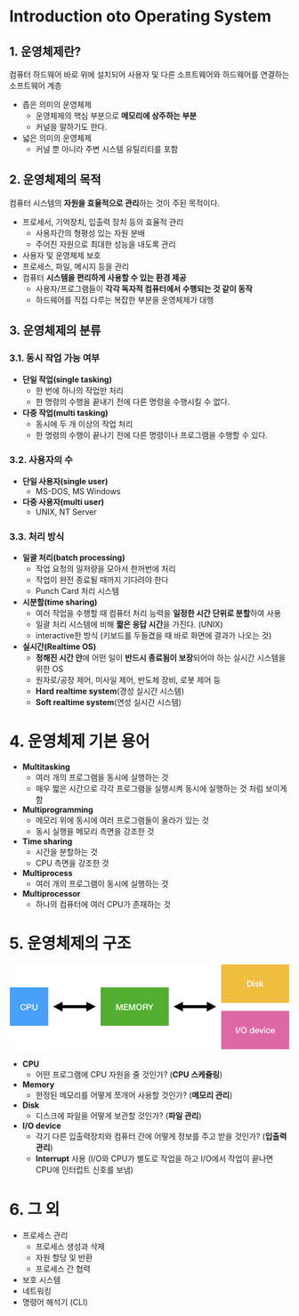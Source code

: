 # Introduction oto Operating System

## 1. 운영체제란?
컴퓨터 하드웨어 바로 위에 설치되어 사용자 및 다른 소프트웨어와 하드웨어를 연결하는 소프트웨어 계층

- 좁은 의미의 운영체제
  - 운영체제의 핵심 부분으로 **메모리에 상주하는 부분**
  - 커널을 말하기도 한다.
- 넓은 의미의 운영체제
  - 커널 뿐 아니라 주변 시스템 유틸리티를 포함

## 2. 운영체제의 목적
컴퓨터 시스템의 **자원을 효율적으로 관리**하는 것이 주된 목적이다.

- 프로세서, 기억장치, 입출력 장치 등의 효율적 관리
  - 사용자간의 형평성 있는 자원 분배
  - 주어진 자원으로 최대한 성능을 내도록 관리
- 사용자 및 운영체제 보호
- 프로세스, 파일, 메시지 등을 관리
- 컴퓨터 **시스템을 편리하게 사용할 수 있는 환경 제공**
  - 사용자/프로그램들이 **각각 독자적 컴퓨터에서 수행되는 것 같이 동작**
  - 하드웨어를 직접 다루는 복잡한 부분을 운영체제가 대행

## 3. 운영체제의 분류

### 3.1. 동시 작업 가능 여부
- **단일 작업(single tasking)**
  - 한 번에 하나의 작업만 처리
  - 한 명령의 수행을 끝내기 전에 다른 명령을 수행시킬 수 없다.
- **다중 작업(multi tasking)**
  - 동시에 두 개 이상의 작업 처리
  - 한 명령의 수행이 끝나기 전에 다른 명령이나 프로그램을 수행할 수 있다.

### 3.2. 사용자의 수
- **단일 사용자(single user)**
  - MS-DOS, MS Windows
- **다중 사용자(multi user)**
  - UNIX, NT Server

### 3.3. 처리 방식
- **일괄 처리(batch processing)**
  - 작업 요청의 일저량을 모아서 한꺼번에 처리
  - 작업이 완전 종료될 때까지 기다려야 한다
  - Punch Card 처리 시스템
- **시분할(time sharing)**
  - 여러 작업을 수행할 때 컴퓨터 처리 능력을 **일정한 시간 단위로 분할**하여 사용
  - 일괄 처리 시스템에 비해 **짧은 응답 시간**을 가진다. (UNIX)
  - interactive한 방식 (키보드를 두들겼을 때 바로 화면에 결과가 나오는 것)
- **실시간(Realtime OS)**
  - **정해진 시간 안**에 어떤 일이 **반드시 종료됨이 보장**되어야 하는 실시간 시스템을 위한 OS
  - 원자로/공장 제어, 미사일 제어, 반도체 장비, 로봇 제어 등
  - **Hard realtime system**(경성 실시간 시스템)
  - **Soft realtime system**(연성 실시간 시스템)

# 4. 운영체제 기본 용어
- **Multitasking**
  - 여러 개의 프로그램을 동시에 실행하는 것
  - 매우 짧은 시간으로 각각 프로그램을 실행시켜 동시에 실행하는 것 처럼 보이게 함
- **Multiprogramming**
  - 메모리 위에 동시에 여러 프로그램들이 올라가 있는 것
  - 동시 실행을 메모리 측면을 강조한 것
- **Time sharing**
  - 시간을 분할하는 것
  - CPU 측면을 강조한 것
- **Multiprocess**
  - 여러 개의 프로그램이 동시에 실행하는 것
- **Multiprocessor**
  - 하나의 컴퓨터에 여러 CPU가 존재하는 것

# 5. 운영체제의 구조

![운영체제 구조](./img/structure_of_os.png)

- **CPU**
  - 어떤 프로그램에 CPU 자원을 줄 것인가? (**CPU 스케쥴링**)
- **Memory**
  - 한정된 메모리를 어떻게 쪼개어 사용할 것인가? (**메모리 관리**)
- **Disk**
  - 디스크에 파일을 어떻게 보관할 것인가? (**파일 관리**)
- **I/O device**
  - 각기 다른 입출력장치와 컴퓨터 간에 어떻게 정보를 주고 받을 것인가? (**입출력 관리**)
  - **Interrupt** 사용 (I/O와 CPU가 별도로 작업을 하고 I/O에서 작업이 끝나면 CPU에 인터럽트 신호를 보냄)

# 6. 그 외
- 프로세스 관리
  - 프로세스 생성과 삭제
  - 자원 할당 및 반환
  - 프로세스 간 협력
- 보호 시스템
- 네트워킹
- 명령어 해석기 (CLI)